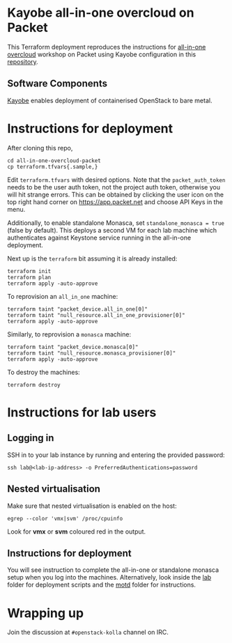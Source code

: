 # Kayobe all-in-one overcloud on Packet

This Terraform deployment reproduces the instructions for [all-in-one
overcloud](https://docs.openstack.org/kayobe/latest/development/automated.html#overcloud)
workshop on Packet using Kayobe configuration in this
[repository](https://github.com/stackhpc/kayobe-config-aio).

## Software Components

[Kayobe](https://kayobe.readthedocs.io/) enables deployment of containerised
OpenStack to bare metal.

# Instructions for deployment

After cloning this repo,

    cd all-in-one-overcloud-packet    
    cp terraform.tfvars{.sample,}

Edit `terraform.tfvars` with desired options. Note that the `packet_auth_token`
needs to be the user auth token, not the project auth token, otherwise you will
hit strange errors. This can be obtained by clicking the user icon on the top
right hand corner on https://app.packet.net and choose API Keys in the menu.

Additionally, to enable standalone Monasca, set `standalone_monasca = true`
(false by default). This deploys a second VM for each lab machine which
authenticates against Keystone service running in the all-in-one deployment.

Next up is the `terraform` bit assuming it is already installed:

    terraform init
    terraform plan
    terraform apply -auto-approve

To reprovision an `all_in_one` machine:

    terraform taint "packet_device.all_in_one[0]"
    terraform taint "null_resource.all_in_one_provisioner[0]"
    terraform apply -auto-approve

Similarly, to reprovision a `monasca` machine:

    terraform taint "packet_device.monasca[0]"
    terraform taint "null_resource.monasca_provisioner[0]"
    terraform apply -auto-approve

To destroy the machines:

    terraform destroy

# Instructions for lab users

## Logging in

SSH in to your lab instance by running and entering the provided password:

    ssh lab@<lab-ip-address> -o PreferredAuthentications=password

## Nested virtualisation

Make sure that nested virtualisation is enabled on the host:

    egrep --color 'vmx|svm' /proc/cpuinfo

Look for **vmx** or **svm** coloured red in the output.

## Instructions for deployment

You will see instruction to complete the all-in-one or standalone monasca setup
when you log into the machines. Alternatively, look inside the [lab](lab/)
folder for deployment scripts and the [motd](motd/) folder for instructions.

# Wrapping up

Join the discussion at `#openstack-kolla` channel on IRC.

